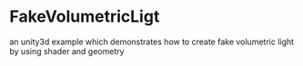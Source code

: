 # FakeVolumetricLigt

an unity3d example which demonstrates how to create fake volumetric light by using shader and geometry   
